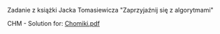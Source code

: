 Zadanie z książki Jacka Tomasiewicza "Zaprzyjaźnij się z algorytmami"

CHM - Solution for: [Chomiki.pdf](https://github.com/julianjanicki/Competitive-Programming/files/6585262/Chomiki.pdf)

